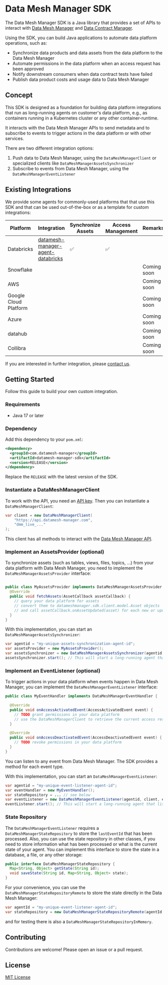 Data Mesh Manager SDK
======================

The Data Mesh Manager SDK is a Java library that provides a set of APIs to interact with  [Data Mesh Manager](https://datamesh-manager.com) and [Data Contract Manager](https://datacontract-manager.com).

Using the SDK, you can build Java applications to automate data platform operations, such as:

- Synchronize data products and data assets from the data platform to the Data Mesh Manager
- Automate permissions in the data platform when an access request has been approved
- Notify downstream consumers when data contract tests have failed
- Publish data product costs and usage data to Data Mesh Manager

Concept
-------

This SDK is designed as a foundation for building data platform integrations that run as long-running agents on customer's data platform, e.g., as containers running in a Kubernetes cluster or any other container-runtime. 

It interacts with the Data Mesh Manager APIs to send metadata and to subscribe to events to trigger actions in the data platform or with other services.

There are two different integration options:

1. Push data to Data Mesh Manager, using the `DataMeshManagerClient` or specialized clients like `DataMeshManagerAssetsSynchronizer`
2. Subscribe to events from Data Mesh Manager, using the `DataMeshManagerEventListener`

Existing Integrations
---

We provide some agents for commonly-used platforms that that use this SDK and that can be used out-of-the-box or as a template for custom integrations:

| Platform              | Integration                                                                                                | Synchronize Assets                                        | Access Management  | Remarks     |
|-----------------------|------------------------------------------------------------------------------------------------------------|-----------------------------------------------------------|--------------------|-------------|
| Databricks            | [datamesh-manager-agent-databricks](https://github.com/datamesh-manager/datamesh-manager-agent-databricks) | ✅ | ✅  |             |
| Snowflake             |  |  |  | Coming soon |
| AWS                   |  |  |  | Coming soon |
| Google Cloud Platform |  |  |  | Coming soon |
| Azure                 |  |  |  | Coming soon |
| datahub               |  |  |  | Coming soon |
| Collibra              |  |  |  | Coming soon |

If you are interested in further integration, please [contact us](https://entropy-data.atlassian.net/servicedesk/customer/portals).


Getting Started
---

Follow this guide to build your own custom integration.

### Requirements

- Java 17 or later

### Dependency

Add this dependency to your `pom.xml`:

```xml
<dependency>
  <groupId>com.datamesh-manager</groupId>
  <artifactId>datamesh-manager-sdk</artifactId>
  <version>RELEASE</version>
</dependency>
```

Replace the `RELEASE` with the latest version of the SDK.

### Instantiate a DataMeshManagerClient

To work with the API, you need an [API key](https://docs.datamesh-manager.com/quickstart).
Then you can instantiate a `DataMeshManagerClient`:

```java
var client = new DataMeshManagerClient(
    "https://api.datamesh-manager.com",
    "dmm_live_..."
);
```

This client has all methods to interact with the [Data Mesh Manager API](https://api.datamesh-manager.com/swagger/index.html).

### Implement an AssetsProvider (optional)

To synchronize assets (such as tables, views, files, topics, ...) from your data platform with Data Mesh Manager, you need to implement the `DataMeshManagerAssetsProvider` interface:

```java

public class MyAssetsProvider implements DataMeshManagerAssetsProvider {
  @Override
  public void fetchAssets(AssetCallback assetCallback) {
    // query your data platform for assets
    // convert them to datameshmanager.sdk.client.model.Asset objects
    // and call assetCallback.onAssetUpdated(asset) for each new or updated asset
  }
}
```

With this implementation, you can start an `DataMeshManagerAssetsSynchronizer`:

```java
var agentid = "my-unique-assets-synchronization-agent-id";
var assetsProvider = new MyAssetsProvider();
var assetsSynchronizer = new DataMeshManagerAssetsSynchronizer(agentid, client, assetsSupplier);
assetsSynchronizer.start(); // This will start a long-running agent that calls the fetchAssets method periodically
```

### Implement an EventListener (optional)

To trigger actions in your data platform when events happen in Data Mesh Manager, you can implement the `DataMeshManagerEventListener` interface:

```java
public class MyEventHandler implements DataMeshManagerEventHandler {

  @Override
  public void onAccessActivatedEvent(AccessActivatedEvent event) {
    // TODO grant permissions in your data platform
    // use the DataMeshManagerClient to retrieve the current access resource and data product and consumer resource for details
  }

  @Override
  public void onAccessDeactivatedEvent(AccessDeactivatedEvent event) {
    // TODO revoke permissions in your data platform
  }
}
```

You can listen to any event from Data Mesh Manager. The SDK provides a method for each event type.

With this implementation, you can start an `DataMeshManagerEventListener`:

```java
var agentid = "my-unique-event-listener-agent-id";
var eventHandler = new MyEventHandler();
var stateRepository = ... // see below
var eventListener = new DataMeshManagerEventListener(agentid, client, eventHandler, stateRepository);
eventListener.start(); // This will start a long-running agent that listens to events from Data Mesh Manager
```

### State Repository

The `DataMeshManagerEventListener` requires a `DataMeshManagerStateRepository` to store the `lastEventId` that has been processed.
Also, you can use the state repository in other classes, if you need to store information what has been processed or what is the current state of your agent.
You can implement this interface to store the state in a database, a file, or any other storage:

```java
public interface DataMeshManagerStateRepository {
  Map<String, Object> getState(String id);
  void saveState(String id, Map<String, Object> state);
}
```

For your convenience, you can use the `DataMeshManagerStateRepositoryRemote` to store the state directly in the Data Mesh Manager:

```java
var agentId = "my-unique-event-listener-agent-id";
var stateRepository = new DataMeshManagerStateRepositoryRemote(agentId, client);
```

and for testing there is also a `DataMeshManagerStateRepositoryInMemory`.



Contributing
---
Contributions are welcome! Please open an issue or a pull request.

License
---
[MIT License](LICENSE)
